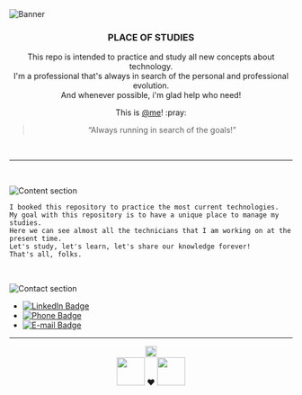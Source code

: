 <img alt="Banner" title="Banner" src="./assets/image-banner.gif" />

<br>

<h3 align="center">
  PLACE OF STUDIES
</h3>

<p align="center">
    This repo is intended to practice and study all new concepts about technology.
    <br>
    I'm a professional that's always in search of the personal and professional evolution.
    <br>
    And whenever possible, i'm glad help who need!
</p>

<p align="center">
  This is
  <a href="https://www.linkedin.com/in/caio-henrique-024627171/" target="_blank">@me</a>! :pray:
</p>

<blockquote align="center">“Always running in search of the goals!”</blockquote>

<br>

---

<br>

![Content section](https://img.shields.io/badge/✍🏿-Content%20section-blueviolet)

```
I booked this repository to practice the most current technologies.
My goal with this repository is to have a unique place to manage my studies.
Here we can see almost all the technicians that I am working on at the present time.
Let's study, let's learn, let's share our knowledge forever!
That's all, folks.
```

<br>

![Contact section](https://img.shields.io/badge/☎-Contact%20section-ff69b4)

- [![LinkedIn Badge](https://img.shields.io/badge/Caio%20Henrique-9cf?logo=linkedin&logoColor=white&link=https://www.linkedin.com/in/caio-henrique-024627171/&style=flat-square)](https://www.linkedin.com/in/caio-henrique-024627171/)
- [![Phone Badge](<https://img.shields.io/badge/(11)943902438-9cf?logo=whatsapp&logoColor=white&link=tel:5511943902438&style=flat-square>)](tel:5511943902438)
- [![E-mail Badge](https://img.shields.io/badge/caiohenrique.developer@gmail.com-9cf?logo=gmail&logoColor=white&link=mailto:caiohenrique.developer@gmail.com&style=flat-square)](mailto:caiohenrique.developer@gmail.com)

---

<p align="center">
  <img src="./assets/image-header.png" width="20px" /><br>
  
  <img src="https://img.shields.io/badge/-Done with-blueviolet" width="50px" />
   ♥ 
  <img src="https://img.shields.io/badge/-by myself-ff69b4" width="50px" />
</p>
